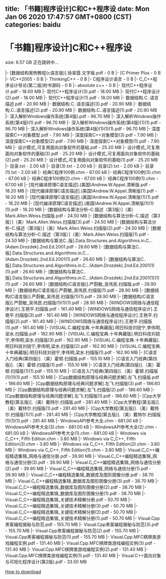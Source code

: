 
title: 「书籍]程序设计]C和C++程序设
date: Mon Jan 06 2020 17:47:57 GMT+0800 (CST)    
categories: baidu
---

# 「书籍]程序设计]C和C++程序设
size: 6.57 GB
 正在跳转中...
 
|- [数据结构案例教程(c语言版)].徐翠霞.文字版.pdf - 0 B
|- [C Primer Plus - 0 B
|- VC++2005 - 0 B
|- ThinkingC++ - 0 B
|- C程序设计语言 - 0 B
|- C_C++程序设计导论(第二版)附书源码 - 0 B
|- absolute c++ - 0 B
|- 现代C++程序设计.pdf - 18.00 MB
|- 现代C++程序设计(3).pdf - 18.00 MB
|- 现代C++程序设计(2).pdf - 18.00 MB
|- 现代C++程序设计(1).pdf - 18.00 MB
|- 数据结构.C..语言描述.pdf - 20.90 MB
|- 数据结构.C..语言描述(3).pdf - 20.90 MB
|- 数据结构.C..语言描述(2).pdf - 20.90 MB
|- 数据结构.C..语言描述(1).pdf - 20.90 MB
|- 深入解析Windows操作系统(第4版).pdf - 96.70 MB
|- 深入解析Windows操作系统(第4版)(1).pdf - 96.70 MB
|- 深入解析Windows操作系统(第4版)(1)(1).pdf - 96.70 MB
|- 深入解析Windows操作系统(第4版)(1)(1)(1).pdf - 96.70 MB
|- 深度探索C++对象模型.pdf - 7.90 MB
|- 深度探索C++对象模型(3).pdf - 7.90 MB
|- 深度探索C++对象模型(2).pdf - 7.90 MB
|- 深度探索C++对象模型(1).pdf - 7.90 MB
|- 设计模式_可复用面向对象软件的基础.pdf - 25.20 MB
|- 设计模式_可复用面向对象软件的基础(3).pdf - 25.20 MB
|- 设计模式_可复用面向对象软件的基础(2).pdf - 25.20 MB
|- 设计模式_可复用面向对象软件的基础(1).pdf - 25.20 MB
|- 目录.txt - 2.00 kB
|- 目录(3).txt - 2.00 kB
|- 目录(2).txt - 2.00 kB
|- 目录(1).txt - 2.00 kB
|- 经典C程序100例.chm - 67.00 kB
|- 经典C程序100例(3).chm - 67.00 kB
|- 经典C程序100例(2).chm - 67.00 kB
|- 经典C程序100例(1).chm - 67.00 kB
|- [现代编译原理C语言描述].(美国)Andrew.W.Appel.清晰版.pdf - 18.20 MB
|- [现代编译原理C语言描述].(美国)Andrew.W.Appel.清晰版(1).pdf - 18.20 MB
|- [现代编译原理C语言描述].(美国)Andrew.W.Appel.清晰版(1)(1).pdf - 18.20 MB
|- [现代编译原理C语言描述].(美国)Andrew.W.Appel.清晰版(1)(1)(1).pdf - 18.20 MB
|- [数据结构与算法分析–C.描述（第3版）]（美）Mark.Allen.Weiss.扫描版.pdf - 24.50 MB
|- [数据结构与算法分析–C.描述（第3版）]（美）Mark.Allen.Weiss.扫描版(3).pdf - 24.50 MB
|- [数据结构与算法分析–C.描述（第3版）]（美）Mark.Allen.Weiss.扫描版(2).pdf - 24.50 MB
|- [数据结构与算法分析–C.描述（第3版）]（美）Mark.Allen.Weiss.扫描版(1).pdf - 24.50 MB
|- [数据结构与算法C..版].Data.Structures.and.Algorithms.in.C...(Adam.Drozdek).2nd.Ed.2001.pdf - 26.60 MB
|- [数据结构与算法C..版].Data.Structures.and.Algorithms.in.C...(Adam.Drozdek).2nd.Ed.2001(1).pdf - 26.60 MB
|- [数据结构与算法C..版].Data.Structures.and.Algorithms.in.C...(Adam.Drozdek).2nd.Ed.2001(1)(1).pdf - 26.60 MB
|- [数据结构与算法C..版].Data.Structures.and.Algorithms.in.C...(Adam.Drozdek).2nd.Ed.2001(1)(1)(1).pdf - 26.60 MB
|- [数据结构(C语言版)].严蔚敏_吴伟民.扫描版.pdf - 28.90 MB
|- [数据结构(C语言版)].严蔚敏_吴伟民.扫描版(1).pdf - 28.90 MB
|- [数据结构(C语言版)].严蔚敏_吴伟民.扫描版(1)(1).pdf - 28.90 MB
|- [数据结构(C语言版)].严蔚敏_吴伟民.扫描版(1)(1)(1).pdf - 28.90 MB
|- [WINDOWS网络与通信程序设计].王艳平.扫描版.pdf - 161.40 MB
|- [WINDOWS网络与通信程序设计].王艳平.扫描版(3).pdf - 161.40 MB
|- [WINDOWS网络与通信程序设计].王艳平.扫描版(2).pdf - 161.40 MB
|- [WINDOWS网络与通信程序设计].王艳平.扫描版(1).pdf - 161.40 MB
|- [VISUAL.C.编程宝典.十年典藏版].明日科技刘锐宁,李伟明,梁水.扫描版.pdf - 162.90 MB
|- [VISUAL.C.编程宝典.十年典藏版].明日科技刘锐宁,李伟明,梁水.扫描版(3).pdf - 162.90 MB
|- [VISUAL.C.编程宝典.十年典藏版].明日科技刘锐宁,李伟明,梁水.扫描版(2).pdf - 162.90 MB
|- [VISUAL.C.编程宝典.十年典藏版].明日科技刘锐宁,李伟明,梁水.扫描版(1).pdf - 162.90 MB
|- [C语言入门经典(第四版)].（美）霍顿.扫描版.pdf - 155.10 MB
|- [C语言入门经典(第四版)].（美）霍顿.扫描版(1).pdf - 155.10 MB
|- [C语言入门经典(第四版)].（美）霍顿.扫描版(1)(1).pdf - 155.10 MB
|- [C语言入门经典(第四版)].（美）霍顿.扫描版(1)(1)(1).pdf - 155.10 MB
|- [Cpp数据结构原理与经典问题求解].左飞.扫描版.pdf - 186.60 MB
|- [Cpp数据结构原理与经典问题求解].左飞.扫描版(3).pdf - 186.60 MB
|- [Cpp数据结构原理与经典问题求解].左飞.扫描版(2).pdf - 186.60 MB
|- [Cpp数据结构原理与经典问题求解].左飞.扫描版(1).pdf - 186.60 MB
|- [Cpp大学教程(第五版)].（美）戴特尔.扫描版.pdf - 281.40 MB
|- [Cpp大学教程(第五版)].（美）戴特尔.扫描版(1).pdf - 281.40 MB
|- [Cpp大学教程(第五版)].（美）戴特尔.扫描版(1)(1).pdf - 281.40 MB
|- [Cpp大学教程(第五版)].（美）戴特尔.扫描版(1)(1)(1).pdf - 281.40 MB
|- WindowsAPI参考大全.chm - 681.00 kB
|- WindowsAPI参考大全(3).chm - 681.00 kB
|- WindowsAPI参考大全(2).chm - 681.00 kB
|- WindowsAPI参考大全(1).chm - 681.00 kB
|- Windows via C_C++, Fifth Edition.chm - 3.80 MB
|- Windows via C_C++, Fifth Edition(3).chm - 3.80 MB
|- Windows via C_C++, Fifth Edition(2).chm - 3.80 MB
|- Windows via C_C++, Fifth Edition(1).chm - 3.80 MB
|- Visual.C_C++编程精选集锦_网络与通信分册.pdf - 39.90 MB
|- Visual.C_C++编程精选集锦_网络与通信分册(3).pdf - 39.90 MB
|- Visual.C_C++编程精选集锦_网络与通信分册(2).pdf - 39.90 MB
|- Visual.C_C++编程精选集锦_网络与通信分册(1).pdf - 39.90 MB
|- Visual.C_C++编程精选集锦_数据库及图形图像分册.pdf - 38.70 MB
|- Visual.C_C++编程精选集锦_数据库及图形图像分册(3).pdf - 38.70 MB
|- Visual.C_C++编程精选集锦_数据库及图形图像分册(2).pdf - 38.70 MB
|- Visual.C_C++编程精选集锦_数据库及图形图像分册(1).pdf - 38.70 MB
|- Visual.C_C++编程精选集锦_关键技术精解分册.pdf - 50.70 MB
|- Visual.C_C++编程精选集锦_关键技术精解分册(3).pdf - 50.70 MB
|- Visual.C_C++编程精选集锦_关键技术精解分册(2).pdf - 50.70 MB
|- Visual.C_C++编程精选集锦_关键技术精解分册(1).pdf - 50.70 MB
|- Visual.Cpp黑客编程揭秘与防范.pdf - 155.70 MB
|- Visual.Cpp黑客编程揭秘与防范(3).pdf - 155.70 MB
|- Visual.Cpp黑客编程揭秘与防范(2).pdf - 155.70 MB
|- Visual.Cpp黑客编程揭秘与防范(1).pdf - 155.70 MB
|- Visual.Cpp.MFC棋牌类游戏编程实例.pdf - 131.40 MB
|- Visual.Cpp.MFC棋牌类游戏编程实例(3).pdf - 131.40 MB
|- Visual.Cpp.MFC棋牌类游戏编程实例(2).pdf - 131.40 MB
|- Visual.Cpp.MFC棋牌类游戏编程实例(1).pdf - 131.40 MB
|- Visual.C++面向对象与可视化程序设计(第2版).pdf - 33.50 MB

[How to download](https://bpcam.bemobtrk.com/go/2ceec3aa-1ca2-46d6-b9ff-aaa5c184517c?jno=3550)